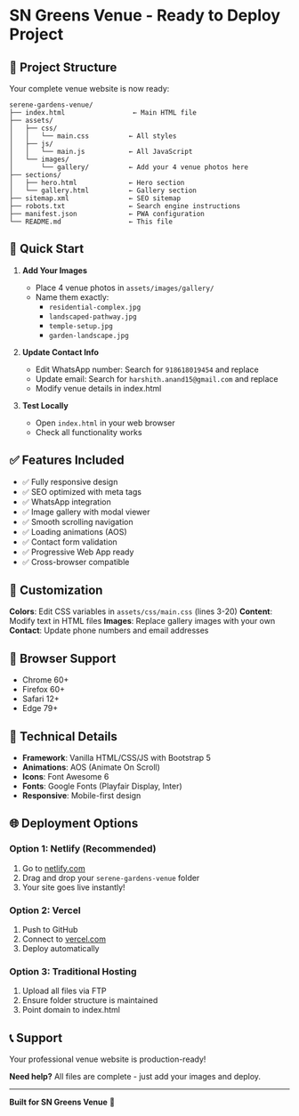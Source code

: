 # SN Greens Venue - Ready to Deploy Project

## 📁 Project Structure

Your complete venue website is now ready:

```
serene-gardens-venue/
├── index.html                 ← Main HTML file
├── assets/
│   ├── css/
│   │   └── main.css          ← All styles
│   ├── js/
│   │   └── main.js           ← All JavaScript
│   └── images/
│       └── gallery/          ← Add your 4 venue photos here
├── sections/
│   ├── hero.html             ← Hero section
│   └── gallery.html          ← Gallery section
├── sitemap.xml               ← SEO sitemap
├── robots.txt                ← Search engine instructions
├── manifest.json             ← PWA configuration
└── README.md                 ← This file
```

## 🚀 Quick Start

1. **Add Your Images**
   - Place 4 venue photos in `assets/images/gallery/`
   - Name them exactly:
     - `residential-complex.jpg`
     - `landscaped-pathway.jpg` 
     - `temple-setup.jpg`
     - `garden-landscape.jpg`

2. **Update Contact Info**
   - Edit WhatsApp number: Search for `918618019454` and replace
   - Update email: Search for `harshith.anand15@gmail.com` and replace
   - Modify venue details in index.html

3. **Test Locally**
   - Open `index.html` in your web browser
   - Check all functionality works



## ✅ Features Included

- ✅ Fully responsive design
- ✅ SEO optimized with meta tags
- ✅ WhatsApp integration
- ✅ Image gallery with modal viewer
- ✅ Smooth scrolling navigation
- ✅ Loading animations (AOS)
- ✅ Contact form validation
- ✅ Progressive Web App ready
- ✅ Cross-browser compatible

## 🎨 Customization

**Colors**: Edit CSS variables in `assets/css/main.css` (lines 3-20)
**Content**: Modify text in HTML files
**Images**: Replace gallery images with your own
**Contact**: Update phone numbers and email addresses

## 📱 Browser Support

- Chrome 60+
- Firefox 60+
- Safari 12+
- Edge 79+

## 🔧 Technical Details

- **Framework**: Vanilla HTML/CSS/JS with Bootstrap 5
- **Animations**: AOS (Animate On Scroll)
- **Icons**: Font Awesome 6
- **Fonts**: Google Fonts (Playfair Display, Inter)
- **Responsive**: Mobile-first design

## 🌐 Deployment Options

### Option 1: Netlify (Recommended)
1. Go to [netlify.com](https://netlify.com)
2. Drag and drop your `serene-gardens-venue` folder
3. Your site goes live instantly!

### Option 2: Vercel
1. Push to GitHub
2. Connect to [vercel.com](https://vercel.com)
3. Deploy automatically

### Option 3: Traditional Hosting
1. Upload all files via FTP
2. Ensure folder structure is maintained
3. Point domain to index.html

## 📞 Support

Your professional venue website is production-ready!

**Need help?** All files are complete - just add your images and deploy.

---

**Built for SN Greens Venue** 🎉